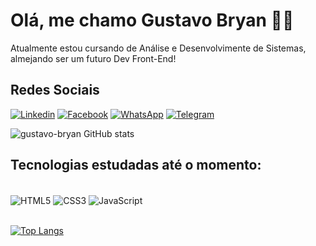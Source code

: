 # Olá, me chamo Gustavo Bryan 👋🏻
Atualmente estou cursando de Análise e Desenvolvimente de Sistemas, almejando ser um futuro Dev Front-End!
<br/>

## Redes Sociais
[![Linkedin](https://img.shields.io/badge/LinkedIn-0077B5?style=for-the-badge&logo=linkedin&logoColor=white)](https://www.linkedin.com/in/gustavo-bryan-2864b1227/)
[![Facebook](https://img.shields.io/badge/Facebook-1877F2?style=for-the-badge&logo=facebook&logoColor=white)](https://www.facebook.com/gusatvobryan400)
[![WhatsApp](https://img.shields.io/badge/WhatsApp-25D366?style=for-the-badge&logo=whatsapp&logoColor=white)](https://api.whatsapp.com/send?phone=5535992050423&text=Olá%20Gustavo!%20Tudo%20Bem?%20Dei%20uma%20olhada%20no%20seu%20Github%20e%20estou%20fazendo%20contato!)
[![Telegram](https://img.shields.io/badge/Telegram-2CA5E0?style=for-the-badge&logo=telegram&logoColor=white)](https://t.me/Gustavo_Bryan)
<br/>

![gustavo-bryan GitHub stats](https://github-readme-stats.vercel.app/api?username=gustavo-bryan&show_icons=true&theme=dracula)

## Tecnologias estudadas até o momento:
<div style='display: inline_block'> <br/>
  <img align='center' src='https://img.shields.io/badge/HTML5-E34F26?style=for-the-badge&logo=html5&logoColor=white' alt='HTML5'/>
  <img align='center' src='https://img.shields.io/badge/CSS3-1572B6?style=for-the-badge&logo=css3&logoColor=white' alt='CSS3'/>
  <img align='center' src='https://img.shields.io/badge/JavaScript-F7DF1E?style=for-the-badge&logo=javascript&logoColor=black' alt='JavaScript'/>
</div>
<br/>

[![Top Langs](https://github-readme-stats.vercel.app/api/top-langs/?username=gustavo-bryan)](https://github.com/gustavo-bryan/github-readme-stats)
